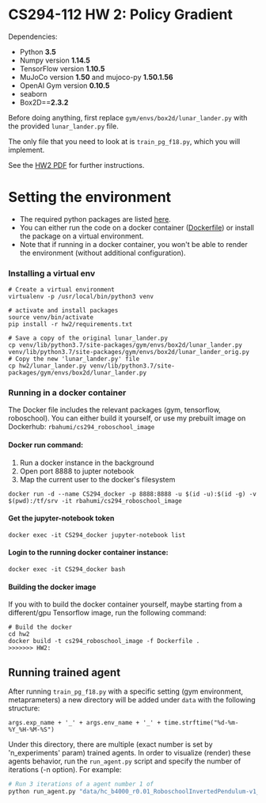# CS294-112 HW 2: Policy Gradient

Dependencies:
 * Python **3.5**
 * Numpy version **1.14.5**
 * TensorFlow version **1.10.5**
 * MuJoCo version **1.50** and mujoco-py **1.50.1.56**
 * OpenAI Gym version **0.10.5**
 * seaborn
 * Box2D==**2.3.2**

Before doing anything, first replace `gym/envs/box2d/lunar_lander.py` with the provided `lunar_lander.py` file.

The only file that you need to look at is `train_pg_f18.py`, which you will implement.

See the [HW2 PDF](http://rail.eecs.berkeley.edu/deeprlcourse/static/homeworks/hw2.pdf) for further instructions.


# Setting the environment
- The required python packages are listed [here](requirements.txt).
- You can either run the code on a docker container ([Dockerfile](../Dockerfile)) or install the package on a virtual environment.
- Note that if running in a docker container, you won't be able to render the environment (without additional configuration).
### Installing a virtual env
```
# Create a virtual environment
virtualenv -p /usr/local/bin/python3 venv

# activate and install packages
source venv/bin/activate
pip install -r hw2/requirements.txt

# Save a copy of the original lunar_lander.py
cp venv/lib/python3.7/site-packages/gym/envs/box2d/lunar_lander.py venv/lib/python3.7/site-packages/gym/envs/box2d/lunar_lander_orig.py
# Copy the new 'lunar_lander.py' file
cp hw2/lunar_lander.py venv/lib/python3.7/site-packages/gym/envs/box2d/lunar_lander.py
```

### Running in a docker container
The Docker file includes the relevant packages (gym, tensorflow, roboschool).
You can either build it yourself, or use my prebuilt image on Dockerhub: `rbahumi/cs294_roboschool_image`

#### Docker run command:
1. Run a docker instance in the background
2. Open port 8888 to jupter notebook
3. Map the current user to the docker's filesystem
```
docker run -d --name CS294_docker -p 8888:8888 -u $(id -u):$(id -g) -v $(pwd):/tf/srv -it rbahumi/cs294_roboschool_image
```
#### Get the jupyter-notebook token
```
docker exec -it CS294_docker jupyter-notebook list
```
#### Login to the running docker container instance:
```
docker exec -it CS294_docker bash
```

#### Building the docker image
If you with to build the docker container yourself, maybe starting from a different/gpu Tensorflow image, run the following command:
```
# Build the docker
cd hw2
docker build -t cs294_roboschool_image -f Dockerfile .
>>>>>>> HW2:
```

## Running trained agent
After running `train_pg_f18.py` with a specific setting (gym environment, metaprameters) a new directory will 
be added under `data` with the following structure:
```
args.exp_name + '_' + args.env_name + '_' + time.strftime("%d-%m-%Y_%H-%M-%S")
```
Under this directory, there are multiple (exact number is set by 'n_experiments' param) trained agents. 
In order to visualize (render) these agents behavior, run the `run_agent.py` script and specify the number of iterations (-n option). For example:
```bash
# Run 3 iterations of a agent number 1 of 
python run_agent.py "data/hc_b4000_r0.01_RoboschoolInvertedPendulum-v1_21-07-2019_08-42-10/1" -n 3
